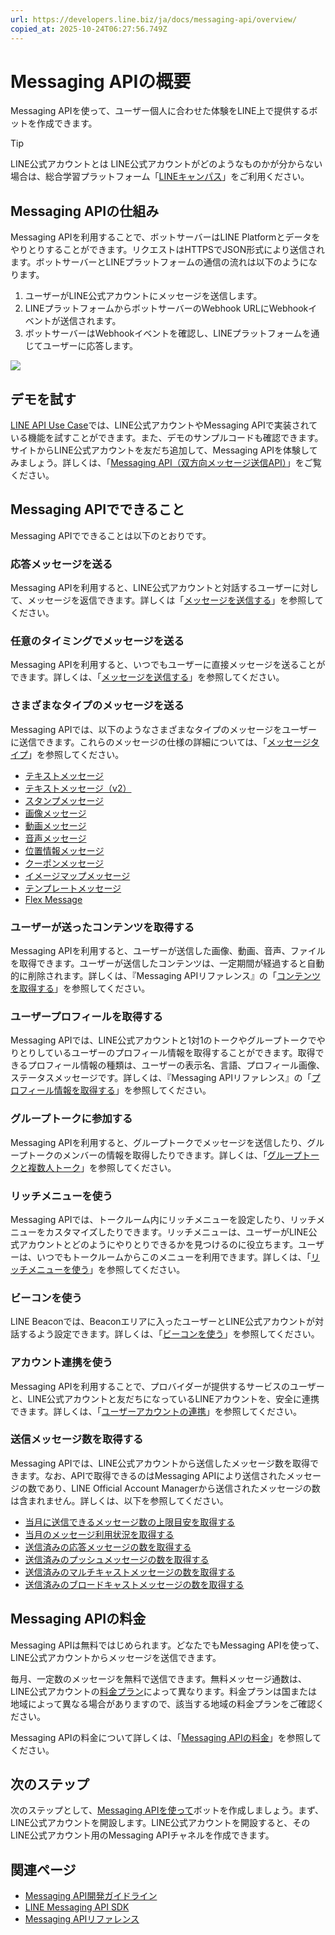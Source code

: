 ```yaml
---
url: https://developers.line.biz/ja/docs/messaging-api/overview/
copied_at: 2025-10-24T06:27:56.749Z
---
```

# Messaging APIの概要

Messaging APIを使って、ユーザー個人に合わせた体験をLINE上で提供するボットを作成できます。

> [!TIP]
> LINE公式アカウントとは
> LINE公式アカウントがどのようなものかが分からない場合は、総合学習プラットフォーム「[LINEキャンパス](https://lymcampus.jp/)」をご利用ください。

## Messaging APIの仕組み

Messaging APIを利用することで、ボットサーバーはLINE Platformとデータをやりとりすることができます。リクエストはHTTPSでJSON形式により送信されます。ボットサーバーとLINEプラットフォームの通信の流れは以下のようになります。

1.  ユーザーがLINE公式アカウントにメッセージを送信します。
2.  LINEプラットフォームからボットサーバーのWebhook URLにWebhookイベントが送信されます。
3.  ボットサーバーはWebhookイベントを確認し、LINEプラットフォームを通じてユーザーに応答します。

![](https://developers.line.biz/media/messaging-api/overview/messaging-api-architecture.png)

## デモを試す

[LINE API Use Case](https://lineapiusecase.com/)では、LINE公式アカウントやMessaging APIで実装されている機能を試すことができます。また、デモのサンプルコードも確認できます。サイトからLINE公式アカウントを友だち追加して、Messaging APIを体験してみましょう。詳しくは、「[Messaging API（双方向メッセージ送信API）](https://lineapiusecase.com/ja/api/msgapi.html)」をご覧ください。

## Messaging APIでできること

Messaging APIでできることは以下のとおりです。

### 応答メッセージを送る

Messaging APIを利用すると、LINE公式アカウントと対話するユーザーに対して、メッセージを返信できます。詳しくは「[メッセージを送信する](https://developers.line.biz/ja/docs/messaging-api/sending-messages/)」を参照してください。

### 任意のタイミングでメッセージを送る

Messaging APIを利用すると、いつでもユーザーに直接メッセージを送ることができます。詳しくは、「[メッセージを送信する](https://developers.line.biz/ja/docs/messaging-api/sending-messages/)」を参照してください。

### さまざまなタイプのメッセージを送る

Messaging APIでは、以下のようなさまざまなタイプのメッセージをユーザーに送信できます。これらのメッセージの仕様の詳細については、「[メッセージタイプ](https://developers.line.biz/ja/docs/messaging-api/message-types/)」を参照してください。

*   [テキストメッセージ](https://developers.line.biz/ja/docs/messaging-api/message-types/#text-messages)
*   [テキストメッセージ（v2）](https://developers.line.biz/ja/docs/messaging-api/message-types/#text-messages-v2)
*   [スタンプメッセージ](https://developers.line.biz/ja/docs/messaging-api/message-types/#sticker-messages)
*   [画像メッセージ](https://developers.line.biz/ja/docs/messaging-api/message-types/#image-messages)
*   [動画メッセージ](https://developers.line.biz/ja/docs/messaging-api/message-types/#video-messages)
*   [音声メッセージ](https://developers.line.biz/ja/docs/messaging-api/message-types/#audio-messages)
*   [位置情報メッセージ](https://developers.line.biz/ja/docs/messaging-api/message-types/#location-messages)
*   [クーポンメッセージ](https://developers.line.biz/ja/docs/messaging-api/message-types/#coupon-messages)
*   [イメージマップメッセージ](https://developers.line.biz/ja/docs/messaging-api/message-types/#imagemap-messages)
*   [テンプレートメッセージ](https://developers.line.biz/ja/docs/messaging-api/message-types/#template-messages)
*   [Flex Message](https://developers.line.biz/ja/docs/messaging-api/message-types/#flex-messages)

### ユーザーが送ったコンテンツを取得する

Messaging APIを利用すると、ユーザーが送信した画像、動画、音声、ファイルを取得できます。ユーザーが送信したコンテンツは、一定期間が経過すると自動的に削除されます。詳しくは、『Messaging APIリファレンス』の「[コンテンツを取得する](https://developers.line.biz/ja/reference/messaging-api/#get-content)」を参照してください。

### ユーザープロフィールを取得する

Messaging APIでは、LINE公式アカウントと1対1のトークやグループトークでやりとりしているユーザーのプロフィール情報を取得することができます。取得できるプロフィール情報の種類は、ユーザーの表示名、言語、プロフィール画像、ステータスメッセージです。詳しくは、『Messaging APIリファレンス』の「[プロフィール情報を取得する](https://developers.line.biz/ja/reference/messaging-api/#get-profile)」を参照してください。

### グループトークに参加する

Messaging APIを利用すると、グループトークでメッセージを送信したり、グループトークのメンバーの情報を取得したりできます。詳しくは、「[グループトークと複数人トーク](https://developers.line.biz/ja/docs/messaging-api/group-chats/)」を参照してください。

### リッチメニューを使う

Messaging APIでは、トークルーム内にリッチメニューを設定したり、リッチメニューをカスタマイズしたりできます。リッチメニューは、ユーザーがLINE公式アカウントとどのようにやりとりできるかを見つけるのに役立ちます。ユーザーは、いつでもトークルームからこのメニューを利用できます。詳しくは、「[リッチメニューを使う](https://developers.line.biz/ja/docs/messaging-api/using-rich-menus/)」を参照してください。

### ビーコンを使う

LINE Beaconでは、Beaconエリアに入ったユーザーとLINE公式アカウントが対話するよう設定できます。詳しくは、「[ビーコンを使う](https://developers.line.biz/ja/docs/messaging-api/using-beacons/)」を参照してください。

### アカウント連携を使う

Messaging APIを利用することで、プロバイダーが提供するサービスのユーザーと、LINE公式アカウントと友だちになっているLINEアカウントを、安全に連携できます。詳しくは、「[ユーザーアカウントの連携](https://developers.line.biz/ja/docs/messaging-api/linking-accounts/)」を参照してください。

### 送信メッセージ数を取得する

Messaging APIでは、LINE公式アカウントから送信したメッセージ数を取得できます。なお、APIで取得できるのはMessaging APIにより送信されたメッセージの数であり、LINE Official Account Managerから送信されたメッセージの数は含まれません。詳しくは、以下を参照してください。

*   [当月に送信できるメッセージ数の上限目安を取得する](https://developers.line.biz/ja/reference/messaging-api/#get-quota)
*   [当月のメッセージ利用状況を取得する](https://developers.line.biz/ja/reference/messaging-api/#get-consumption)
*   [送信済みの応答メッセージの数を取得する](https://developers.line.biz/ja/reference/messaging-api/#get-number-of-reply-messages)
*   [送信済みのプッシュメッセージの数を取得する](https://developers.line.biz/ja/reference/messaging-api/#get-number-of-push-messages)
*   [送信済みのマルチキャストメッセージの数を取得する](https://developers.line.biz/ja/reference/messaging-api/#get-number-of-multicast-messages)
*   [送信済みのブロードキャストメッセージの数を取得する](https://developers.line.biz/ja/reference/messaging-api/#get-number-of-broadcast-messages)

## Messaging APIの料金

Messaging APIは無料ではじめられます。どなたでもMessaging APIを使って、LINE公式アカウントからメッセージを送信できます。

毎月、一定数のメッセージを無料で送信できます。無料メッセージ通数は、LINE公式アカウントの[料金プラン](https://www.lycbiz.com/jp/service/line-official-account/plan/)によって異なります。料金プランは国または地域によって異なる場合がありますので、該当する地域の料金プランをご確認ください。

Messaging APIの料金について詳しくは、「[Messaging APIの料金](https://developers.line.biz/ja/docs/messaging-api/pricing/)」を参照してください。

## 次のステップ

次のステップとして、[Messaging APIを使って](https://developers.line.biz/ja/docs/messaging-api/getting-started/)ボットを作成しましょう。まず、LINE公式アカウントを開設します。LINE公式アカウントを開設すると、そのLINE公式アカウント用のMessaging APIチャネルを作成できます。

## 関連ページ

*   [Messaging API開発ガイドライン](https://developers.line.biz/ja/docs/messaging-api/development-guidelines/)
*   [LINE Messaging API SDK](https://developers.line.biz/ja/docs/messaging-api/line-bot-sdk/)
*   [Messaging APIリファレンス](https://developers.line.biz/ja/reference/messaging-api/)